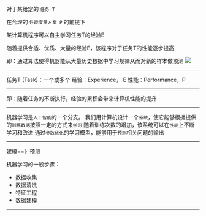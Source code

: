 
对于某给定的 `任务 T`

在合理的 `性能度量方案 P` 的前提下

某计算机程序可以自主学习任务T的经验E

随着提供合适、优质、大量的经验E，该程序对于任务T的性能逐步提高

即：通过算法使得机器能从大量历史数据中学习规律从而对新的样本做预测
![](https://img2018.cnblogs.com/blog/1446249/202001/1446249-20200129175019970-1632050670.png)

---

任务T (Task)：一个或多个
经验：Experience， E
性能：Performance，P

---

即：随着任务的不断执行，经验的累积会带来计算机性能的提升

---

机器学习是`人工智能`的一个分支。
我们用计算机设计一个`系统`，使它能够根据提供的`训练数据`按照一定的方式来`学习`
随着训练次数的增加，该系统可以在`性能`上不断学习和改进
通过`参数优化`的学习模型，能够用于`预测`相关问题的输出

---

建模==》预测

机器学习的一般步骤：
- 数据收集
- 数据清洗
- 特征工程
- 数据建模

---
